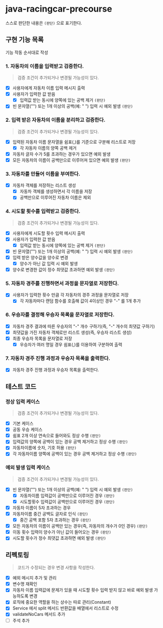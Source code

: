 # java-racingcar-precourse
스스로 판단한 내용은 `(판단)` 으로 표기한다.

## 구현 기능 목록
기능 작동 순서대로 작성

### 1. 자동차의 이름을 입력받고 검증한다.
> 검증 조건이 추가되거나 변경될 가능성이 있다.
- [x] 사용자에게 자동차 이름 입력 메시지 출력
- [x] 사용자가 입력한 값 받음
  - [x] 입력값 받는 동시에 양쪽에 있는 공백 제거 `(판단)`
- [x] 빈 문자열("") 또는 1개 이상의 공백(예: "   ") 입력 시 예외 발생 `(판단)`

### 2. 입력 받은 자동차의 이름을 분리하고 검증한다.
> 검증 조건이 추가되거나 변경될 가능성이 있다.
- [x] 입력된 자동차 이름 문자열을 쉼표(,)를 기준으로 구분해 리스트로 저장
  - [x] 각 자동차 이름의 양쪽 공백 제거
- [x] 자동차 글자 수가 5를 초과하는 경우가 있으면 예외 발생
- [x] 모든 자동차의 이름이 공백만으로 이루어져 있으면 예외 발생 `(판단)`

### 3. 자동차를 만들어 이름을 부여한다.
- [x] 자동차 객체를 저장하는 리스트 생성
  - [x] 자동차 객체를 생성하면서 각 이름을 저장
  - [x] 공백만으로 이루어진 자동차 이름은 제외

### 4. 시도할 횟수를 입력받고 검증한다.
> 검증 조건이 추가되거나 변경될 가능성이 있다.
- [x] 사용자에게 시도할 횟수 입력 메시지 출력
- [x] 사용자가 입력한 값 받음
  - [x] 입력값 받는 동시에 양쪽에 있는 공백 제거 `(판단)`
- [x] 빈 문자열("") 또는 1개 이상의 공백(예: "   ") 입력 시 예외 발생 `(판단)`
- [x] 입력 받은 양수값을 양수로 변경
  - [x] 양수가 아닌 값 입력 시 예외 발생
- [x] 양수로 변경한 값이 정수 최댓값 초과하면 예외 발생 `(판단)`

### 5. 자동차 경주를 진행하면서 과정을 문자열로 저장한다.
- [x] 사용자가 입력한 횟수 만큼 각 자동차의 경주 과정을 문자열로 저장
  - [x] 각 자동차마다 랜덤 함수를 호출해 값이 4이상인 경우 "-" 를 1개 추가

### 6. 우승자를 결정해 우승자 목록을 문자열로 저장한다.
- [x] 자동차 경주 결과에 따른 우승자의 "-" 개수 구하기(즉, "-" 개수의 최댓값 구하기)
- [x] 최댓값을 가진 자동차 객체로만 리스트 생성(즉, 우승자 리스트 생성)
- [x] 최종 우승자 목록을 문자열로 저장
  - [x] 우승자가 여러 명일 경우 쉼표(,)를 이용하여 구분하여 출력

### 7. 자동차 경주 진행 과정과 우승자 목록을 출력한다.
- [x] 자동차 경주 진행 과정과 우승자 목록을 출력한다.
  

## 테스트 코드
### 정상 입력 케이스
> 검증 조건이 추가되거나 변경될 가능성이 있다.
- [x] 기본 케이스
- [x] 공동 우승 케이스
- [x] 쉼표 2개 이상 연속으로 들어와도 정상 수행 `(판단)`
- [x] 입력값의 양쪽에 공백이 있는 경우 공백 제거하고 정상 수행 `(판단)`
- [x] 자동차이름에 숫자, 기호 허용  `(판단)`
- [x] 각 자동차이름 양쪽에 공백이 있는 경우 공백 제거하고 정상 수행 `(판단)`

### 예외 발생 입력 케이스
> 검증 조건이 추가되거나 변경될 가능성이 있다.
- [x] 빈 문자열("") 또는 1개 이상의 공백(예: "   ") 입력 시 예외 발생 `(판단)`
  - [x] 자동차이름 입력값이 공백만으로 이루어진 경우 `(판단)`
  - [x] 시도할횟수 입력값이 공백만으로 이루어진 경우 `(판단)`
- [x] 자동차 이름이 5자 초과하는 경우
- [x] 자동차이름 중간 공백도 글자로 인식 `(판단)`
  - [x] 중간 공백 포함 5자 초과하는 경우 `(판단)`
- [x] 모든 자동차의 이름이 공백만 있는 경우(즉, 자동차의 개수가 0인 경우) `(판단)`
- [x] 이동 횟수 입력이 양수가 아닌 값이 들어오는 경우 `(판단)`
- [x] 시도할 횟수가 정수 최댓값 초과하면 예외 발생 `(판단)`

## 리펙토링
> 코드가 수정되는 경우 변경 사항을 작성한다.
- [x] 예외 메시지 추가 및 관리
- [x] 변수명 재확인
- [x] 자동차 이름 입력값에 문제가 있을 때 시도할 횟수 입력 받지 않고 바로 예외 발생 가능하도록 변경
- [x] 로직에 중요한 역할을 하는 상수는 따로 관리(Constant)
- [x] Service 에서 split 메서드 반환값을 배열에서 리스트로 수정
- [x] validateNoCars 메서드 추가
- [ ] 주석 추가